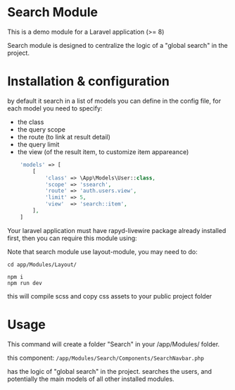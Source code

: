 # Search Module

This is a demo module for a Laravel application (>= 8) 

Search module is designed to centralize the logic of a "global search" in the project. 

# Installation & configuration 


by default it search in a list of models you can define in the config file,
for each model you need to specify:

* the class
* the query scope
* the route (to link at result detail)
* the query limit
* the view (of the result item, to customize item appareance)


```php
    'models' => [
        [
            'class' => \App\Models\User::class,
            'scope' => 'ssearch',
            'route' => 'auth.users.view',
            'limit' => 5,
            'view'  => 'search::item',
        ],
    ]
```

Your laravel application must have rapyd-livewire package already installed first, then you can require this module using: 

Note that search module use layout-module, you may need to do:

```
cd app/Modules/Layout/

npm i
npm run dev
```

this will compile scss and copy css assets to your public project folder


# Usage
This command will create a folder "Search" in your /app/Modules/ folder.

this component: 
`/app/Modules/Search/Components/SearchNavbar.php`

has the logic of "global search" in the project.
searches the users, and potentially the main models of all other installed modules.
